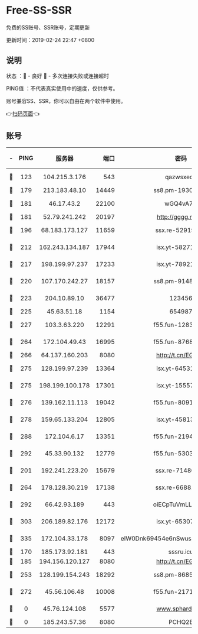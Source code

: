 # Free-SS-SSR

免费的SS账号、SSR账号，定期更新

更新时间：2019-02-24 22:47 +0800

## 说明

状态     ：🙂 - 良好 🙁 - 多次连接失败或连接超时

PING值   ：不代表真实使用中的速度，仅供参考。

账号兼容SS、SSR，你可以自由在两个软件中使用。

👉[扫码页面](https://liesauer.github.io/free-ss-ssr.github.io/)👈

## 账号

|-|PING|服务器|端口|密码|加密方式|区域|
|:----:|:----:|:-----:|-----:|:----:|:----:|:----:|
|🙂|123|104.215.3.176|543|qazwsxedc|aes-256-gcm|JP|
|🙂|179|213.183.48.10|14449|ss8.pm-19302630|rc4-md5|RU|
|🙂|181|46.17.43.2|22100|wGQ4vA7D|aes-256-gcm|RU|
|🙂|181|52.79.241.242|20197|http://gggg.rocks|chacha20|KR|
|🙂|196|68.183.173.127|11659|ssx.re-52919740|aes-256-cfb|US|
|🙂|212|162.243.134.187|17944|isx.yt-58271425|aes-256-cfb|US|
|🙂|217|198.199.97.237|17233|isx.yt-78921785|aes-256-cfb|US|
|🙂|220|107.170.242.27|18157|ss8.pm-91485344|aes-256-cfb|US|
|🙂|223|204.10.89.10|36477|123456|aes-256-cfb|US|
|🙂|225|45.63.51.18|1154|654987|chacha20|US|
|🙂|227|103.3.63.220|12291|f55.fun-12834026|aes-256-cfb|SG|
|🙂|264|172.104.49.43|16995|f55.fun-87684540|aes-256-cfb|SG|
|🙂|266|64.137.160.203|8080|http://t.cn/EGJIyrl|rc4-md5|CA|
|🙂|275|128.199.97.239|13364|isx.yt-64531028|aes-256-cfb|SG|
|🙂|275|198.199.100.178|17301|isx.yt-15557891|aes-256-cfb|US|
|🙂|276|139.162.11.113|19042|f55.fun-80913463|aes-256-cfb|SG|
|🙂|278|159.65.133.204|12805|isx.yt-45813634|aes-256-cfb|SG|
|🙂|288|172.104.6.17|13351|f55.fun-21946143|aes-256-cfb|US|
|🙂|292|45.33.90.132|12779|f55.fun-53037025|aes-256-cfb|US|
|🙂|201|192.241.223.20|15679|ssx.re-71480022|aes-256-cfb|US|
|🙂|264|178.128.30.219|17138|ssx.re-66881258|aes-256-cfb|SG|
|🙂|292|66.42.93.189|443|oiECpTuVmLLxk4Ts|aes-256-cfb|US|
|🙂|303|206.189.82.176|12172|isx.yt-65307149|aes-256-cfb|SG|
|🙂|335|172.104.33.178|8097|eIW0Dnk69454e6nSwuspv9DmS201tQ0D|aes-256-cfb|SG|
|🙁|170|185.173.92.181|443|sssru.icu|rc4-md5|RU|
|🙁|185|194.156.120.127|8080|http://t.cn/EGJIyrl|rc4-md5|RU|
|🙁|253|128.199.154.243|18292|ss8.pm-86852078|aes-256-cfb|SG|
|🙁|272|45.56.106.48|10008|f55.fun-21710471|aes-256-cfb|US|
|🙁|0|45.76.124.108|5577|www.sphard.com|aes-256-cfb|AU|
|🙁|0|185.243.57.36|8080|PCHQ2E|rc4-md5|US|

